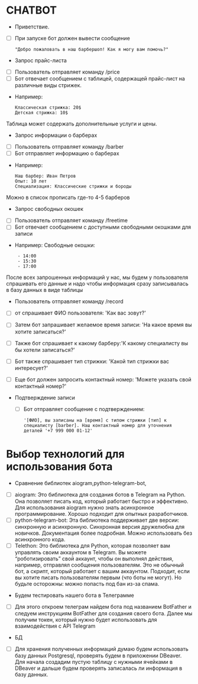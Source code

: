 # CHATBOT
- Приветствие. 
- [ ] При запуске бот должен вывести сообщение
  
      "Добро пожаловать в наш барбершоп! Как я могу вам помочь?"

- Запрос прайс-листа
- [ ] Пользователь отправляет команду /price
- [ ] Бот отвечает сообщением с таблицей, содержащей прайс-лист на различные виды стрижек.

- Например: 

      Классическая стрижка: 20$
      Детская стрижка: 10$

Таблица может содержать дополнительные услуги и цены.

- Запрос информации о барберах 
- [ ] Пользователь отправляет команду /barber
- [ ] Бот отправляет информацию о барберах

- Например:

      Наш барбер: Иван Петров
      Опыт: 10 лет
      Специализация: Классические стрижки и бороды

Можно в список прописать где-то 4-5 барберов 

- Запрос свободных окошек
- [ ] Пользователь отправляет команду /freetime
- [ ] Бот отвечает сообщением с доступными свободными окошками для записи

- Например: Свободные окошки:


       - 14:00
       - 15:30
       - 17:00

После всех запрошенных информаций у нас, мы будем у пользователя спрашивать его данные и надо чтобы информация сразу записывалась в базу данных в виде таблицы 

- Пользователь отправляет команду /record
- [ ] от спрашивает ФИО пользователя: 'Как вас зовут?'

- [ ] Затем бот запрашивает желаемое время записи: 'На какое время вы хотите записаться?'

- [ ] Также бот спрашивает к какому барберу:'К какому специалисту вы бы хотели записаться?'

- [ ] Бот также спрашивает тип стрижки: 'Какой тип стрижки вас интересует?'

- [ ] Еще бот должен запросить контактный номер: 'Можете указать свой контактный номер?'

- Подтверждение записи


  - [ ] Бот отправляет сообщение с подтверждением:

        '[ФИО], вы записаны на [время] с типом стрижки [тип] к специалисту [barber]. Наш контактный номер для уточнения деталей '+7 999 000 01-12'

# Выбор технологий для использования бота 
 
 - Сравнение библиотек aiogram,python-telegram-bot, 

- [ ] aiogram:
Это библиотека для создания ботов в Telegram на Python.
Она позволяет писать код, который работает быстро и эффективно.
Для использования aiogram нужно знать асинхронное программирование.
Хорошо подходит для опытных разработчиков.
- [ ] python-telegram-bot:
Эта библиотека поддерживает две версии: синхронную и асинхронную.
Синхронная версия дружелюбна для новичков.
Документация более подробная.
Можно использовать без асинхронного кода.
- [ ] Telethon:
Это библиотека для Python, которая позволяет вам управлять своим аккаунтом в Telegram.
Вы можете “роботизировать” свой аккаунт, чтобы он выполнял действия, например, отправлял сообщения пользователям.
Это не обычный бот, а скрипт, который работает с вашим аккаунтом.
Подходит, если вы хотите писать пользователям первым (что боты не могут).
Но будьте осторожны: можно попасть под бан из-за спама.

- Будем тестировать нашего бота в Телеграмме 
- [ ] Для этого откроем телеграм найдем бота под названием BotFather и следуем инструкциям BotFather для создания своего бота. 
Далее мы получим токен, который нужно будет использовать для взаимодействия с API Telegram

- БД 

- [ ] Для хранения полученных информаций думаю будем использовать базу данных Postgresql, проверять будем в приложении DBeaver.
Для начала создадим пустую таблицу с нужными ячейками в DBeaver и дальше будем проверять записалась ли информация в базу данных. 

